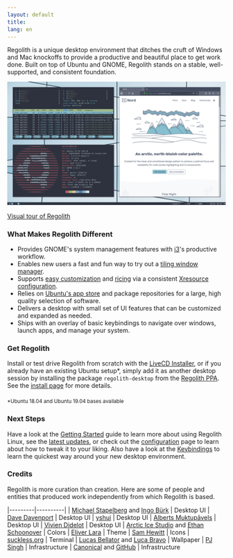 ```yaml
---
layout: default
title: 
lang: en
---
```

Regolith is a unique desktop environment that ditches the cruft of Windows and Mac knockoffs to provide a productive and beautiful place to get work done. Built on top of Ubuntu and GNOME, Regolith stands on a stable, well-supported, and consistent foundation.

<a href="/assets/screenshot-intro.png"><img class="screenshot" alt="Intro Screenshot" src="/assets/screenshot-intro.png"/></a>

[Visual tour of Regolith](/visual-tour.html)

### What Makes Regolith Different

- Provides GNOME's system management features with [i3](https://i3wm.org/)'s productive workflow.
- Enables new users a fast and fun way to try out a [tiling window manager](https://opensource.com/article/18/8/i3-tiling-window-manager).
- Supports [easy customization](/configuring.html) and [ricing](https://www.reddit.com/r/unixporn/) via a consistent [Xresource configuration](https://github.com/regolith-linux/regolith-styles/blob/master/Xresources/root).
- Relies on [Ubuntu's app store](https://snapcraft.io/store) and package repositories for a large, high quality selection of software.
- Delivers a desktop with small set of UI features that can be customized and expanded as needed.
- Ships with an overlay of basic keybindings to navigate over windows, launch apps, and manage your system.

### Get Regolith

Install or test drive Regolith from scratch with the [LiveCD Installer](https://sourceforge.net/projects/regolith-linux/), or if you already have an existing Ubuntu setup*, simply add it as another desktop session by installing the package `regolith-desktop` from the [Regolith PPA](https://launchpad.net/~kgilmer/+archive/ubuntu/regolith-stable). See the [install page](/install.html) for more details.

<sub>*Ubuntu 18.04 and Ubuntu 19.04 bases available</sub>

### Next Steps

Have a look at the [Getting Started](/getting_started.html) guide to learn more about using Regolith Linux, see the [latest updates](/news.html), or check out the [configuration](/configuring.html) page to learn about how to tweak it to your liking. Also have a look at the [Keybindings](/keybindings.html) to learn the quickest way around your new desktop environment.

### Credits

Regolith is more curation than creation.  Here are some of people and entities that produced work independently from which Regolith is based.

|---------|----------|
| [Michael Stapelberg](https://i3wm.org) and [Ingo Bürk](https://github.com/Airblader/i3) | Desktop UI
| [Dave Davenport](https://github.com/davatorium/rofi) | Desktop UI
| [yshui](https://github.com/yshui/compton) | Desktop UI
| [Alberts Muktupāvels](https://wiki.gnome.org/Projects/GnomeFlashback) | Desktop UI
| [Vivien Didelot](https://github.com/vivien/i3blocks) | Desktop UI
| [Arctic Ice Studio](https://github.com/arcticicestudio) and [Ethan Schoonover](https://ethanschoonover.com/solarized/) | Colors
| [Eliver Lara](https://github.com/EliverLara/Nordic) | Theme
| [Sam Hewitt](https://snwh.org/paper) | Icons
| [suckless.org](https://st.suckless.org) | Terminal
| [Lucas Bellator](https://unsplash.com/photos/C0OD8OM-oM0) and [Luca Bravo](https://unsplash.com/photos/xnqVGsbXgV4) | Wallpaper
| [PJ Singh](https://launchpad.net/cubic) | Infrastructure
| [Canonical](https://canonical.com) and [GitHub](https://github.com) | Infrastructure
